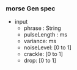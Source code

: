 ### morse Gen spec

* input
    * phrase : String
    * pulseLength : ms
    * variance: ms
    * noiseLevel: [0 to 1]
    * crackle: [0 to 1]
    * drop: [0 to 1]




